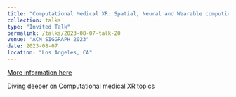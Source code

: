 ```yaml
---
title: "Computational Medical XR: Spatial, Neural and Wearable computing converging to transform healthcare"
collection: talks
type: "Invited Talk"
permalink: /talks/2023-08-07-talk-20
venue: "ACM SIGGRAPH 2023"
date: 2023-08-07
location: "Los Angeles, CA"
---
```


[More information here](https://papagiannakis.github.io/files/CMXR-SIGGRAPH-Frontiers-Talk.pdf)

Diving deeper on Computational medical XR topics
